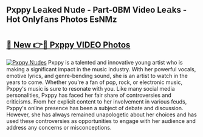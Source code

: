 ## Pxppy Le𝚊ked N𝚞de - Part-0BM Video Le𝚊ks - Hot Onlyf𝚊ns Photos EsNMz

# <h2><a href="http://ac13284.deff.icu/?id=Pxppy">🔗 New 👉🔴 Pxppy VIDEO Photos</a></h2>

[![Pxppy N𝚞des](https://i.imgur.com/rIISA9y.gif)](http://ac13284.deff.icu/?id=Pxppy)
Pxppy is a talented and innovative young artist who is making a significant impact in the music industry. With her powerful vocals, emotive lyrics, and genre-bending sound, she is an artist to watch in the years to come. Whether you're a fan of pop, rock, or electronic music, Pxppy's music is sure to resonate with you. Like many social media personalities, Pxppy has faced her fair share of controversies and criticisms. From her explicit content to her involvement in various feuds, Pxppy's online presence has been a subject of debate and discussion. However, she has always remained unapologetic about her choices and has used these controversies as opportunities to engage with her audience and address any concerns or misconceptions.
